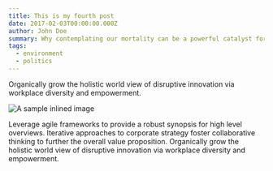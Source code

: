 ```yaml
---
title: This is my fourth post
date: 2017-02-03T00:00:00.000Z
author: John Doe
summary: Why contemplating our mortality can be a powerful catalyst for change
tags:
  - environment
  - politics
---
```

Organically grow the holistic world view of disruptive innovation via workplace diversity and empowerment.

![A sample inlined image](https://res.cloudinary.com/andyxmas/image/upload/v1591390045/kalen-emsley-Bkci_8qcdvQ-unsplash_dwe93d.jpg)

Leverage agile frameworks to provide a robust synopsis for high level overviews. Iterative approaches to corporate strategy foster collaborative thinking to further the overall value proposition. Organically grow the holistic world view of disruptive innovation via workplace diversity and empowerment.